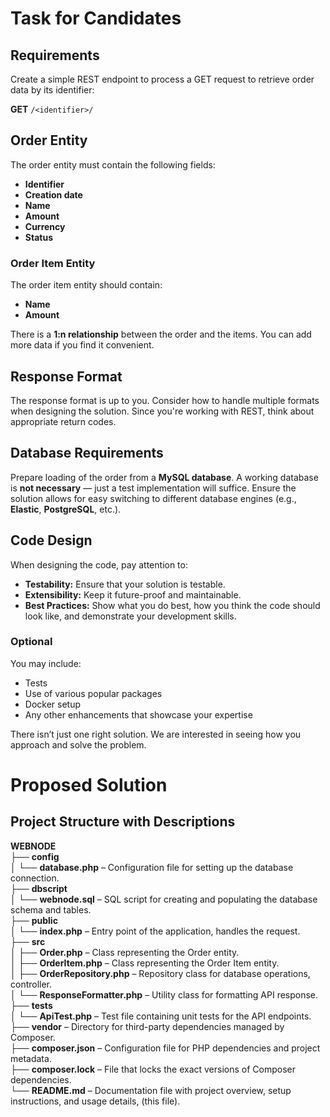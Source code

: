 # Task for Candidates

## Requirements
Create a simple REST endpoint to process a GET request to retrieve order data by its identifier:

**GET** `/<identifier>/`

## Order Entity
The order entity must contain the following fields:
- **Identifier**
- **Creation date**
- **Name**
- **Amount**
- **Currency**
- **Status**

### Order Item Entity
The order item entity should contain:
- **Name**
- **Amount**

There is a **1:n relationship** between the order and the items. You can add more data if you find it convenient.

## Response Format
The response format is up to you. Consider how to handle multiple formats when designing the solution. Since you're working with REST, think about appropriate return codes.

## Database Requirements
Prepare loading of the order from a **MySQL database**. A working database is **not necessary** — just a test implementation will suffice. Ensure the solution allows for easy switching to different database engines (e.g., **Elastic**, **PostgreSQL**, etc.).

## Code Design
When designing the code, pay attention to:
- **Testability:** Ensure that your solution is testable.
- **Extensibility:** Keep it future-proof and maintainable.
- **Best Practices:** Show what you do best, how you think the code should look like, and demonstrate your development skills.

### Optional
You may include:
- Tests
- Use of various popular packages
- Docker setup
- Any other enhancements that showcase your expertise

There isn’t just one right solution. We are interested in seeing how you approach and solve the problem.


# Proposed Solution

## Project Structure with Descriptions

**WEBNODE**  
├── **config**  
│   └── **database.php** – Configuration file for setting up the database connection.  
├── **dbscript**  
│   └── **webnode.sql** – SQL script for creating and populating the database schema and tables.  
├── **public**  
│   └── **index.php** – Entry point of the application, handles the request.  
├── **src**  
│   ├── **Order.php** – Class representing the Order entity.  
│   ├── **OrderItem.php** – Class representing the Order Item entity.  
│   ├── **OrderRepository.php** – Repository class for database operations, controller.  
│   └── **ResponseFormatter.php** – Utility class for formatting API response.  
├── **tests**  
│   └── **ApiTest.php** – Test file containing unit tests for the API endpoints.  
├── **vendor** – Directory for third-party dependencies managed by Composer.  
├── **composer.json** – Configuration file for PHP dependencies and project metadata.  
├── **composer.lock** – File that locks the exact versions of Composer dependencies.  
└── **README.md** – Documentation file with project overview, setup instructions, and usage details, (this file).  

